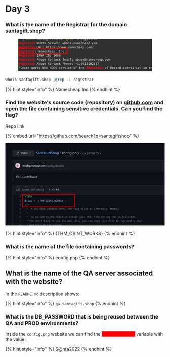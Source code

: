 # Day 3

### What is the name of the Registrar for the domain santagift.shop?

<figure><img src="../../.gitbook/assets/image (1).png" alt=""><figcaption></figcaption></figure>

```bash
whois santagift.shop |grep -i registrar
```

{% hint style="info" %}
Namecheap Inc
{% endhint %}

### Find the website's source code (repository) on [github.com](https://github.com/) and open the file containing sensitive credentials. Can you find the flag?

Repo link

{% embed url="https://github.com/search?q=santagiftshop" %}

![](<../../.gitbook/assets/image (5).png>)

{% hint style="info" %}
{THM\_OSINT\_WORKS}
{% endhint %}

### What is the name of the file containing passwords?

{% hint style="info" %}
config.php
{% endhint %}

## What is the name of the QA server associated with the website?

In the `README.md` description shows:

{% hint style="info" %}
`qa.santagift.shop`
{% endhint %}

### What is the DB\_PASSWORD that is being reused between the QA and PROD environments?

Inside the `config.php` website we can find the <mark style="color:red;background-color:red;">DB\_PASSWORD</mark> variable with the value:&#x20;

{% hint style="info" %}
S@nta2022
{% endhint %}
